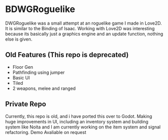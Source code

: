 # BDWGRoguelike

DWGRoguelike was a small attempt at an roguelike game I made in Love2D. It is similar to the Binding of Isaac. Working with Love2D was interesting because its basically just a graphics engine and an update function, nothing else is given.

## Old Features (This repo is deprecated)

- Floor Gen
- Pathfinding using jumper
- Basic UI
- Tiled
- 2 weapons, melee and ranged

## Private Repo

Currently, this repo is old, and i have ported this over to Godot. Making huge improvements in UI, including an inventory system and building system like Noita and I am currently working on the item system and signal refactoring. Demo Avaliable on request
